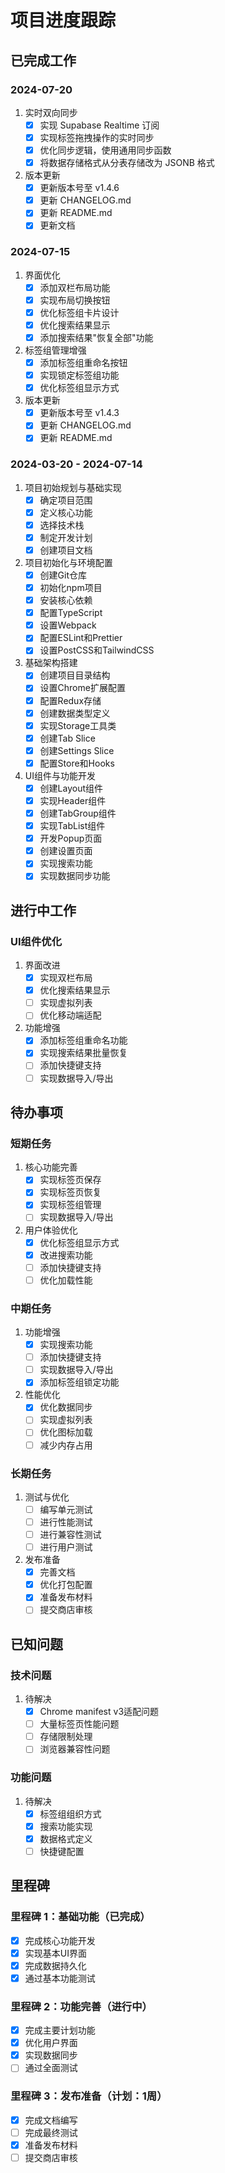 # 项目进度跟踪

## 已完成工作

### 2024-07-20
1. 实时双向同步
   - [x] 实现 Supabase Realtime 订阅
   - [x] 实现标签拖拽操作的实时同步
   - [x] 优化同步逻辑，使用通用同步函数
   - [x] 将数据存储格式从分表存储改为 JSONB 格式

2. 版本更新
   - [x] 更新版本号至 v1.4.6
   - [x] 更新 CHANGELOG.md
   - [x] 更新 README.md
   - [x] 更新文档

### 2024-07-15
1. 界面优化
   - [x] 添加双栏布局功能
   - [x] 实现布局切换按钮
   - [x] 优化标签组卡片设计
   - [x] 优化搜索结果显示
   - [x] 添加搜索结果"恢复全部"功能

2. 标签组管理增强
   - [x] 添加标签组重命名按钮
   - [x] 实现锁定标签组功能
   - [x] 优化标签组显示方式

3. 版本更新
   - [x] 更新版本号至 v1.4.3
   - [x] 更新 CHANGELOG.md
   - [x] 更新 README.md

### 2024-03-20 - 2024-07-14
1. 项目初始规划与基础实现
   - [x] 确定项目范围
   - [x] 定义核心功能
   - [x] 选择技术栈
   - [x] 制定开发计划
   - [x] 创建项目文档

2. 项目初始化与环境配置
   - [x] 创建Git仓库
   - [x] 初始化npm项目
   - [x] 安装核心依赖
   - [x] 配置TypeScript
   - [x] 设置Webpack
   - [x] 配置ESLint和Prettier
   - [x] 设置PostCSS和TailwindCSS

3. 基础架构搭建
   - [x] 创建项目目录结构
   - [x] 设置Chrome扩展配置
   - [x] 配置Redux存储
   - [x] 创建数据类型定义
   - [x] 实现Storage工具类
   - [x] 创建Tab Slice
   - [x] 创建Settings Slice
   - [x] 配置Store和Hooks

4. UI组件与功能开发
   - [x] 创建Layout组件
   - [x] 实现Header组件
   - [x] 创建TabGroup组件
   - [x] 实现TabList组件
   - [x] 开发Popup页面
   - [x] 创建设置页面
   - [x] 实现搜索功能
   - [x] 实现数据同步功能

## 进行中工作

### UI组件优化
1. 界面改进
   - [x] 实现双栏布局
   - [x] 优化搜索结果显示
   - [ ] 实现虚拟列表
   - [ ] 优化移动端适配

2. 功能增强
   - [x] 添加标签组重命名功能
   - [x] 实现搜索结果批量恢复
   - [ ] 添加快捷键支持
   - [ ] 实现数据导入/导出

## 待办事项

### 短期任务
1. 核心功能完善
   - [x] 实现标签页保存
   - [x] 实现标签页恢复
   - [x] 实现标签组管理
   - [ ] 实现数据导入/导出

2. 用户体验优化
   - [x] 优化标签组显示方式
   - [x] 改进搜索功能
   - [ ] 添加快捷键支持
   - [ ] 优化加载性能

### 中期任务
1. 功能增强
   - [x] 实现搜索功能
   - [ ] 添加快捷键支持
   - [ ] 实现数据导入/导出
   - [x] 添加标签组锁定功能

2. 性能优化
   - [x] 优化数据同步
   - [ ] 实现虚拟列表
   - [ ] 优化图标加载
   - [ ] 减少内存占用

### 长期任务
1. 测试与优化
   - [ ] 编写单元测试
   - [ ] 进行性能测试
   - [ ] 进行兼容性测试
   - [ ] 进行用户测试

2. 发布准备
   - [x] 完善文档
   - [x] 优化打包配置
   - [x] 准备发布材料
   - [ ] 提交商店审核

## 已知问题

### 技术问题
1. 待解决
   - [x] Chrome manifest v3适配问题
   - [ ] 大量标签页性能问题
   - [ ] 存储限制处理
   - [ ] 浏览器兼容性问题

### 功能问题
1. 待解决
   - [x] 标签组组织方式
   - [x] 搜索功能实现
   - [x] 数据格式定义
   - [ ] 快捷键配置

## 里程碑

### 里程碑 1：基础功能（已完成）
- [x] 完成核心功能开发
- [x] 实现基本UI界面
- [x] 完成数据持久化
- [x] 通过基本功能测试

### 里程碑 2：功能完善（进行中）
- [x] 完成主要计划功能
- [x] 优化用户界面
- [x] 实现数据同步
- [ ] 通过全面测试

### 里程碑 3：发布准备（计划：1周）
- [x] 完成文档编写
- [ ] 完成最终测试
- [x] 准备发布材料
- [ ] 提交商店审核
